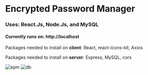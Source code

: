# Encrypted Password Manager

### Uses: React.Js, Node.Js, and MySQL

#### Currently runs on: http://localhost
Packages needed to install on <b>client</b>: React, react-icons-kit, Axios

Packages needed to install on <b>server</b>: Express, MySQL, cors 

![epm](https://user-images.githubusercontent.com/32684508/189516441-08ceea18-d9ed-4344-bb97-49ab09fc67ae.png)
![db](https://user-images.githubusercontent.com/32684508/189516699-ff61792d-f8dc-4948-805d-f713f365ff5b.png)
